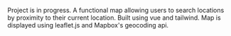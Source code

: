 Project is in progress.
A functional map allowing users to search locations by proximity to their current location.  Built using vue and tailwind.  Map is displayed using leaflet.js and Mapbox's geocoding api.
